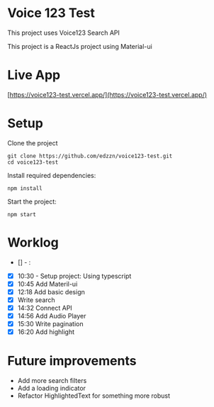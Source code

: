 # Voice 123 Test

This project uses Voice123 Search API

This project is a ReactJs project using Material-ui

# Live App

[https://voice123-test.vercel.app/](https://voice123-test.vercel.app/)

# Setup

Clone the project

```
git clone https://github.com/edzzn/voice123-test.git
cd voice123-test
```

Install required dependencies:

```
npm install
```

Start the project:

```
npm start
```

# Worklog

- [<isTaskCompleted>] <CompletedTime> - <TaskName>: <TaskComment>

- [x] 10:30 - Setup project: Using typescript
- [x] 10:45 Add Materil-ui
- [x] 12:18 Add basic design
- [x] Write search
- [x] 14:32 Connect API
- [x] 14:56 Add Audio Player
- [x] 15:30 Write pagination
- [x] 16:20 Add highlight

# Future improvements

- Add more search filters
- Add a loading indicator
- Refactor HighlightedText for something more robust
